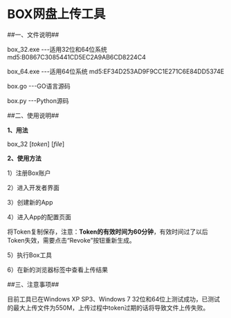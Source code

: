 # BOX网盘上传工具 #

##一、文件说明##

box_32.exe ---适用32位和64位系统 md5:B0867C3085441CD5EC2A9AB6CD8224C4

box_64.exe ---适用64位系统 md5:EF34D253AD9F9CC1E271C6E84DD5374E

box.go ---GO语言源码

box.py ---Python源码

##二、使用说明##

**1、用法**

box_32 [*token*] [*file*]

**2、使用方法**

1）注册Box账户


2）进入开发者界面


3）创建新的App


4）进入App的配置页面


将Token复制保存，注意：**Token的有效时间为60分钟**，有效时间过了以后Token失效，需要点击“Revoke”按钮重新生成。

5）执行Box工具

6）在新的浏览器标签中查看上传结果

##三、注意事项##

目前工具已在Windows XP SP3、Windows 7 32位和64位上测试成功，已测试的最大上传文件为550M，上传过程中token过期的话将导致文件上传失败。
